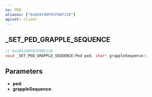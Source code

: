 ```yaml
---
ns: PED
aliases: ["0x604190F0CF0DF158"]
apiset: client
---
```

## _SET_PED_GRAPPLE_SEQUENCE

```c
// 0x604190F0CF0DF158
void _SET_PED_GRAPPLE_SEQUENCE(Ped ped, char* grappleSequence);
```


## Parameters
* **ped**:
* **grappleSequence**: